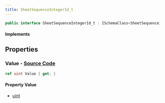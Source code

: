 ```yaml
---
title: SheetSequenceIntegerId_t
---
```


```csharp
public interface SheetSequenceIntegerId_t : ISchemaClass<SheetSequenceIntegerId_t>, ISchemaField, ISchemaClass, INativeHandle
```

#### Implements

## Properties

### **Value** - [Source Code](https://github.com/swiftly-solution/swiftlys2/blob/main/managed/src/SwiftlyS2.Generated/Schemas/Interfaces/SheetSequenceIntegerId_t.cs#L16)

```csharp
ref uint Value { get; }
```

#### Property Value

- [uint](https://learn.microsoft.com/dotnet/api/system.uint32)


